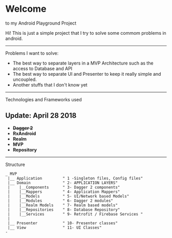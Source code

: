 # Welcome 

to my Android Playground Project

Hi! This is just a simple project that I try to solve some commom problems in android.

----------


Problems I want to solve:

* The best way to separate layers in a MVP Architecture such as the access to Database and API
* The best way to separate UI and Presenter to keep it really simple and uncoupled.
* Another stuffs that I don't know yet

----------


Technologies and Frameworks used

## Update: April 28 2018

* **~~Dagger 2~~**
* **RxAndroid**
* **Realm**
* **MVP**
* **Repository**


----------


Structure

    _ MVP
     |__ Application         " 1 -Singleton files, Config files"
     |__ Domain              " 2- APPLICATION LAYERS"
     |    |__Components      " 3- Dagger 2 components"
     |    |__Mappers         " 4- Application Mappers"
     |    |__Models          " 5- UI/Network based Models"
     |    |__Modules         " 6- Dagger 2 modules"
     |    |__Realm Models    " 7- Realm based models"
     |    |__Repositories    " 8- Database Repository"
     |    |__Services        " 9- Retrofit / Firebase Services "
     |
     |__ Presenter           " 10- Presenter classes"
     |__ View                " 11- UI Classes"
    -
